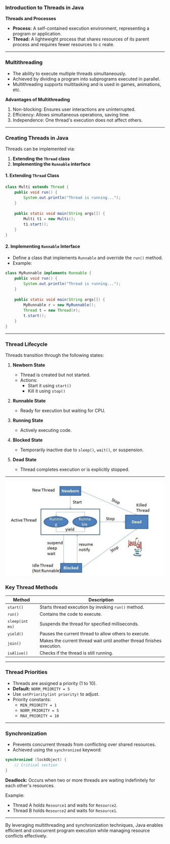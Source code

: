 ### **Introduction to Threads in Java**

**Threads and Processes**  
- **Process:** A self-contained execution environment, representing a program or application.  
- **Thread:** A lightweight process that shares resources of its parent process and requires fewer resources to c   reate.

---

### **Multithreading**  
- The ability to execute multiple threads simultaneously.  
- Achieved by dividing a program into subprograms executed in parallel.  
- Multithreading supports multitasking and is used in games, animations, etc.

**Advantages of Multithreading**  
1. Non-blocking: Ensures user interactions are uninterrupted.  
2. Efficiency: Allows simultaneous operations, saving time.  
3. Independence: One thread's execution does not affect others.

---

### **Creating Threads in Java**  
Threads can be implemented via:  
1. **Extending the `Thread` class**  
2. **Implementing the `Runnable` interface**

#### 1. Extending `Thread` Class  
```java
class Multi extends Thread {
    public void run() {
        System.out.println("Thread is running...");
    }

    public static void main(String args[]) {
        Multi t1 = new Multi();
        t1.start();
    }
}
```

#### 2. Implementing `Runnable` Interface  
- Define a class that implements `Runnable` and override the `run()` method.  
- Example:  
```java
class MyRunnable implements Runnable {
    public void run() {
        System.out.println("Thread is running...");
    }

    public static void main(String args[]) {
        MyRunnable r = new MyRunnable();
        Thread t = new Thread(r);
        t.start();
    }
}
```

---

### **Thread Lifecycle**  
Threads transition through the following states:  

1. **Newborn State**  
   - Thread is created but not started.  
   - Actions:  
     - Start it using `start()`  
     - Kill it using `stop()`  

2. **Runnable State**  
   - Ready for execution but waiting for CPU.  

3. **Running State**  
   - Actively executing code.  

4. **Blocked State**  
   - Temporarily inactive due to `sleep()`, `wait()`, or suspension.  

5. **Dead State**  
   - Thread completes execution or is explicitly stopped.

---
![Threading Picture](Thread_LifeCycle.png)

### **Key Thread Methods**  

| **Method**         | **Description**                                                                 |
|---------------------|---------------------------------------------------------------------------------|
| `start()`          | Starts thread execution by invoking `run()` method.                            |
| `run()`            | Contains the code to execute.                                                  |
| `sleep(int ms)`    | Suspends the thread for specified milliseconds.                                |
| `yield()`          | Pauses the current thread to allow others to execute.                         |
| `join()`           | Makes the current thread wait until another thread finishes execution.        |
| `isAlive()`        | Checks if the thread is still running.                                         |

---

### **Thread Priorities**  
- Threads are assigned a priority (1 to 10).  
- **Default:** `NORM_PRIORITY = 5`  
- Use `setPriority(int priority)` to adjust.  
- Priority constants:  
  - `MIN_PRIORITY = 1`  
  - `NORM_PRIORITY = 5`  
  - `MAX_PRIORITY = 10`

---

### **Synchronization**  
- Prevents concurrent threads from conflicting over shared resources.  
- Achieved using the `synchronized` keyword:  
```java
synchronized (lockObject) {
    // Critical section
}
```

**Deadlock:** Occurs when two or more threads are waiting indefinitely for each other's resources.  

Example:  
- Thread A holds `Resource1` and waits for `Resource2`.  
- Thread B holds `Resource2` and waits for `Resource1`.  

---

By leveraging multithreading and synchronization techniques, Java enables efficient and concurrent program execution while managing resource conflicts effectively.